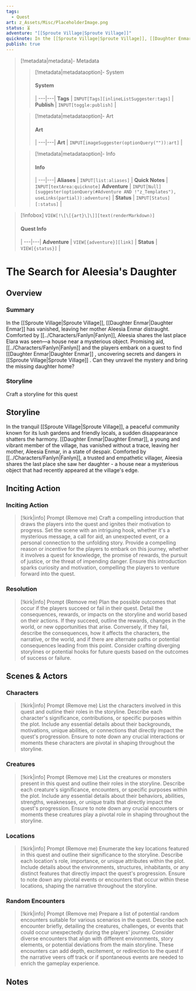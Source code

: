 ```yaml
---
tags:
  - Quest
art: z_Assets/Misc/PlaceholderImage.png
status: ⏳
adventure: "[[Sproute Village|Sproute Village]]"
quicknote: In the [[Sproute Village|Sproute Village]], [[Daughter Enmar|Daughter Enmar]] has vanished, leaving her mother Aleesia Enmar  distraught. Comforted by [[../Characters/Fanlyn|Fanlyn]], Aleesia shares the last place Elara was seen—a house near a mysterious object. Promising aid, [[../Characters/Fanlyn|Fanlyn]] and the players embark on a quest to find [[Daughter Enmar|Daughter Enmar]] , uncovering secrets and dangers in [[Sproute Village|Sproute Village]] . Can they unravel the mystery and bring the missing daughter home?
publish: true
---
```

> [!metadata|metadata]- Metadata 
>> [!metadata|metadataoption]- System
>> #### System
>>  |
>> ---|---|
> **Tags** | `INPUT[Tags][inlineListSuggester:tags]` |
> **Publish** | `INPUT[toggle:publish]` |
>
>
>> [!metadata|metadataoption]- Art
>> #### Art
>>  |
>> ---|---|
>> **Art** | `INPUT[imageSuggester(optionQuery("")):art]` |
>
>> [!metadata|metadataoption]- Info
>> #### Info
>>  |
>> ---|---|
>> **Aliases** | `INPUT[list:aliases]` |
>> **Quick Notes** |  `INPUT[textArea:quicknote]`
>> **Adventure** | `INPUT[Null][suggester(optionQuery(#Adventure AND !"z_Templates"), useLinks(partial)):adventure]` |
>> **Status** | `INPUT[Status][:status]` |

> [!infobox]
> `VIEW[!\[\[{art}\]\]][text(renderMarkdown)]`
> #### Quest Info
>  |
> ---|---|
> **Adventure** | `VIEW[{adventure}][link]` |
> **Status** | `VIEW[{status}]` |

# **The Search for Aleesia's Daughter**

## Overview
### Summary

In the [[Sproute Village|Sproute Village]], [[Daughter Enmar|Daughter Enmar]] has vanished, leaving her mother Aleesia Enmar  distraught. Comforted by [[../Characters/Fanlyn|Fanlyn]], Aleesia shares the last place Elara was seen—a house near a mysterious object. Promising aid, [[../Characters/Fanlyn|Fanlyn]] and the players embark on a quest to find [[Daughter Enmar|Daughter Enmar]] , uncovering secrets and dangers in [[Sproute Village|Sproute Village]] . Can they unravel the mystery and bring the missing daughter home?

### Storyline

Craft a storyline for this quest

## Storyline

In the tranquil [[Sproute Village|Sproute Village]], a peaceful community known for its lush gardens and friendly locals, a sudden disappearance shatters the harmony. [[Daughter Enmar|Daughter Enmar]], a young and vibrant member of the village, has vanished without a trace, leaving her mother, Aleesia Enmar, in a state of despair. Comforted by [[../Characters/Fanlyn|Fanlyn]], a trusted and empathetic villager, Aleesia shares the last place she saw her daughter - a house near a mysterious object that had recently appeared at the village's edge.

## Inciting Action



### Inciting Action

> [!kirk|info] Prompt (Remove me)
> Craft a compelling introduction that draws the players into the quest and ignites their motivation to progress. Set the scene with an intriguing hook, whether it's a mysterious message, a call for aid, an unexpected event, or a personal connection to the unfolding story. Provide a compelling reason or incentive for the players to embark on this journey, whether it involves a quest for knowledge, the promise of rewards, the pursuit of justice, or the threat of impending danger. Ensure this introduction sparks curiosity and motivation, compelling the players to venture forward into the quest.

### Resolution

> [!kirk|info] Prompt (Remove me)
> Plan the possible outcomes that occur if the players succeed or fail in their quest. Detail the consequences, rewards, or impacts on the storyline and world based on their actions. If they succeed, outline the rewards, changes in the world, or new opportunities that arise. Conversely, if they fail, describe the consequences, how it affects the characters, the narrative, or the world, and if there are alternate paths or potential consequences leading from this point. Consider crafting diverging storylines or potential hooks for future quests based on the outcomes of success or failure.

## Scenes & Actors
### Characters

> [!kirk|info] Prompt (Remove me)
> List the characters involved in this quest and outline their roles in the storyline. Describe each character's significance, contributions, or specific purposes within the plot. Include any essential details about their backgrounds, motivations, unique abilities, or connections that directly impact the quest's progression. Ensure to note down any crucial interactions or moments these characters are pivotal in shaping throughout the storyline.

### Creatures

> [!kirk|info] Prompt (Remove me)
> List the creatures or monsters present in this quest and outline their roles in the storyline. Describe each creature's significance, encounters, or specific purposes within the plot. Include any essential details about their behaviors, abilities, strengths, weaknesses, or unique traits that directly impact the quest's progression. Ensure to note down any crucial encounters or moments these creatures play a pivotal role in shaping throughout the storyline.

### Locations

> [!kirk|info] Prompt (Remove me)
> Enumerate the key locations featured in this quest and outline their significance to the storyline. Describe each location's role, importance, or unique attributes within the plot. Include details about the environments, structures, inhabitants, or any distinct features that directly impact the quest's progression. Ensure to note down any pivotal events or encounters that occur within these locations, shaping the narrative throughout the storyline.

### Random Encounters

> [!kirk|info] Prompt (Remove me)
> Prepare a list of potential random encounters suitable for various scenarios in the quest. Describe each encounter briefly, detailing the creatures, challenges, or events that could occur unexpectedly during the players' journey. Consider diverse encounters that align with different environments, story elements, or potential deviations from the main storyline. These encounters can add depth, excitement, or redirection to the quest if the narrative veers off track or if spontaneous events are needed to enrich the gameplay experience.

## Notes